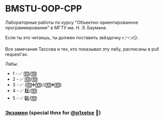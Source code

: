 # BMSTU-OOP-CPP
Лабораторные работы по курсу "Объектно-ориентированное программирование" в МГТУ им. Н. Э. Баумана.

Если ты это читаешь, ты должен поставить звёздочку :point_right::point_left::smirk:.

Все замечания Тассова и тех, кто показывал эту лабу, расписаны в pull request'ах.

Лабы:
- 1 - :white_check_mark: :keycap_ten:/:keycap_ten: 
- 2 - :white_check_mark: :keycap_ten:/:keycap_ten: 
- 3 - :white_check_mark: (:keycap_ten::heavy_plus_sign::keycap_ten:)/(:keycap_ten::heavy_plus_sign::keycap_ten:)
- 4 - :white_check_mark: :eight:/:keycap_ten: 
- 5 - :white_check_mark: :eight:/:keycap_ten: 

### [Экзамен](https://www.notion.so/2022-f5bfed56daa54facb85ef8691e2138bc) (special thnx for [@p1xelse](https://github.com/p1xelse) :muscle:)
